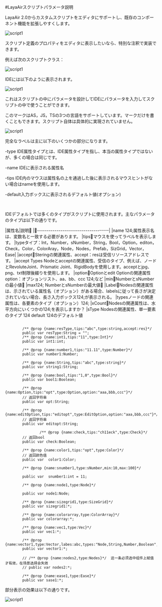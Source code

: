 #LayaAirスクリプトパラメータ説明

LayaAir 2.0からカスタムスクリプトをエディタにサポートし、既存のコンポーネント機能を拡張しやすくします。

![script1](img/5.jpg)

スクリプト定義のプロパティをエディタに表示したいなら、特別な注釈で実装できます。

例えば次のスクリプトクラス：

![script1](img/script1.jpg)

IDEには以下のように表示されます。

![script1](img/script2.jpg)

これはスクリプトの中にパラメータを設計してIDEにパラメータを入力してスクリプトの中で使うことができます。

このマークはAS，JS，TSの3つの言語をサポートしています。マークだけを書くこともできます。スクリプト自体は具体的に実現されていません。

![script1](img/script3.jpg)



完全なラベルは主に以下のいくつかの部分になります。

-type IDE属性タイプとは、IDE属性タイプを指し、本当の属性タイプではないが、多くの場合は同じです。

-name IDEに表示される属性名

-tips IDE内のマウスは属性名の上を通過した後に表示されるマウスヒントがない場合はnameを使用します。

-default入力ボックスに表示されるデフォルト値(オプション)

​


IDEデフォルトでは多くのタイプがスクリプトに使用されます。主なパラメータのタイプは以下の通りです。



|属性名|説明𞓜
|：-------------------------------------|
|name 124;属性表示名は、変数名と一致する必要があります。
|tips𞓜マウスを使ってラベルを表示します。
|typeタイプ：Int，Number，sNumber，String，Bool，Option，editon，Check，Color，ColorAray，Node，Nodes，Prefab，SizGrid，Vector，Ease|
|accept𞓜Steringの関連属性、accept：resは受信リソースアドレスです。
|accept Types Nodeとacceptの関連属性、受信のタイプ、例えば、ノードとRevoluteJoint、Prismatic Joint、RigidBodyを使用します。acceptとjpg、png、txt制限後綴りを使用します。
|option𞓜Optionとedit Optionの関連属性option：オプションリスト、aa、bb、ccc 124;など
|min𞓜NumberとsNumberの最小値𞓜
|max124; NumberとsNumberの最大値𞓜
|Label𞓜Nodesの関連属性は、示されている属性名（オプション）がある場合、labelsに従って長さが決定されていない場合、長さ入力ボックス124;が表示される。
|typesノードの関連属性は、各要素のタイプ（オプション）124;
|xCount𞓜Nodesの関連属性は、水平方向にいくつかの124;を表示しますか？
|sType Nodesの関連属性、単一要素のタイプ
124 default 124のデフォルト値



```

		/** @prop {name:resType,tips:"abc",type:string,accept:res}*/
		public var resType:String = "";
		/** @prop {name:int1,tips:"11",type:Int}*/
		public var int1:int;

		/** @prop {name:number1,tips:"11.11",type:Number}*/
		public var number1:Number;

		/** @prop {name:String,tips:"abc",type:string}*/
        public var string1:String;

		/** @prop {name:bool,tips:"1,0",type:Bool}*/
		public var bool1:Boolean;

		/** @prop {name:Option,tips:"opt",type:Option,option:"aaa,bbb,ccc"}*/
		// 返回字符串
		public var opt:String;

		/** @prop {name:editOption,tips:"editopt",type:EditOption,option:"aaa,bbb,ccc"}*/
		// 返回字符串
		public var editopt:String;

				/** @prop {name:check,tips:"ch11eck",type:Check}*/
		// 返回bool 
		public var check:Boolean;

		/** @prop {name:color1,tips:"opt",type:Color}*/
		// 返回颜色值
		public var  color1:Color;

		/** @prop {name:snumber1,type:sNumber,min:10,max:100}*/
		
		public var 	snumber1:int = 11;
        
		/** @prop {name:node1,type:Node}*/

		public var node1:Node;

        /** @prop {name:sizegrid1,type:SizeGrid}*/
		public var sizegrid1:*;

		/** @prop {name:colorarray,type:ColorArray}*/
		public var colorarray:*;

		/** @prop {name:vec1,type:Vec}*/   
		public var vec1:*;

		/** @prop {name:vector1,type:Vector,labes:abc,types:"Node,String,Number,Boolean",xCount:2,sType:Number}*/
		public var vector1:*;

        // /** @prop {name:nodes2,type:Nodes}*/  这一条必须选中组件上赋值才有效，在场景选择会失效
		// public var nodes2:*;

		/** @prop {name:ease1,type:Ease}*/
		public var sase1:*;
```


部分表示の効果は以下の通りです。

![script1](img/111.png)